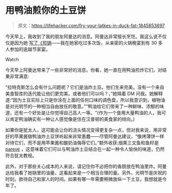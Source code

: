# 用鸭油煎你的土豆饼

> 原文：<https://lifehacker.com/fry-your-latkes-in-duck-fat-1845853697>

今天早上，我收到了我的朋友阿曼达的消息。阿曼达非常擅长烹饪。我这么说不仅仅是因为她 [写了《煎锅](https://skillet.lifehacker.com/author/ahb)——我在她家吃过多次饭，从亲密的火锅晚宴到有 30 多人参加的逾越节家宴。

Watch

今天早上阿曼达带来了一些非常好的消息。你看，她一直在用鸭油煎炸它们，对结果非常满意:

“拉特克斯怎么会有什么问题呢？它们是油炸土豆。他们生来完美。没有一个来自美食智库的迭代能让他们更完美。或者他们可以吗？，”她隔着 DM 问我。她解释道:“因为土豆实际上只是你涂在上面的任何口味的调色盘，所以我意识到，植物油是对光明节的一种相当自由放任的敬意。”"鸭油给它们带来了一种鲜味、浓郁的味道，还有一个好处是让你觉得自己高人一等。"(作为一个食用大量鸭油的人，我可以肯定鸭油确实有一种让人感觉像是住在汉普顿的美食家的倾向。)

如果你是犹太人，这可能会让你的浇头情况变得更复杂一点，但对我来说，用非常好的苹果酱做鸭油炸土豆饼听起来非常愚蠢——尽管阿曼达建议，“像烤薄饼一样对待它们，而不是用苹果酱和酸奶油侮辱它们。”额外收获:烟熏三文鱼和鱼籽是 [pareve](https://en.wikipedia.org/wiki/Pareve) ，这意味着它们可以与鸭油炸土豆结合在一起一种令人愉快的味道，仍然符合犹太教规。

此外，对于那些关心成本的人来说，请记住你不必把你的香肠放在鸭油里炸。阿曼达给我看了她锅里的油量，这看起来是一个相当合理的量。另外，光明节是庆祝的时刻。款待自己和家人的时间。如果有哪一年需要稍微放纵一下土豆，我想就是今年了。